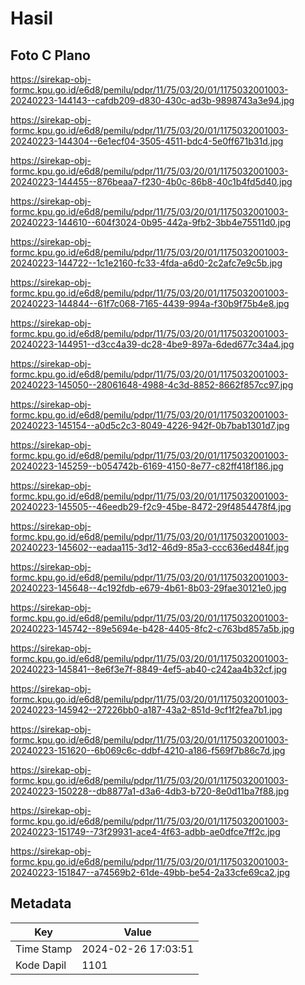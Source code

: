 # Hasil

## Foto C Plano

https://sirekap-obj-formc.kpu.go.id/e6d8/pemilu/pdpr/11/75/03/20/01/1175032001003-20240223-144143--cafdb209-d830-430c-ad3b-9898743a3e94.jpg

https://sirekap-obj-formc.kpu.go.id/e6d8/pemilu/pdpr/11/75/03/20/01/1175032001003-20240223-144304--6e1ecf04-3505-4511-bdc4-5e0ff671b31d.jpg

https://sirekap-obj-formc.kpu.go.id/e6d8/pemilu/pdpr/11/75/03/20/01/1175032001003-20240223-144455--876beaa7-f230-4b0c-86b8-40c1b4fd5d40.jpg

https://sirekap-obj-formc.kpu.go.id/e6d8/pemilu/pdpr/11/75/03/20/01/1175032001003-20240223-144610--604f3024-0b95-442a-9fb2-3bb4e75511d0.jpg

https://sirekap-obj-formc.kpu.go.id/e6d8/pemilu/pdpr/11/75/03/20/01/1175032001003-20240223-144722--1c1e2160-fc33-4fda-a6d0-2c2afc7e9c5b.jpg

https://sirekap-obj-formc.kpu.go.id/e6d8/pemilu/pdpr/11/75/03/20/01/1175032001003-20240223-144844--61f7c068-7165-4439-994a-f30b9f75b4e8.jpg

https://sirekap-obj-formc.kpu.go.id/e6d8/pemilu/pdpr/11/75/03/20/01/1175032001003-20240223-144951--d3cc4a39-dc28-4be9-897a-6ded677c34a4.jpg

https://sirekap-obj-formc.kpu.go.id/e6d8/pemilu/pdpr/11/75/03/20/01/1175032001003-20240223-145050--28061648-4988-4c3d-8852-8662f857cc97.jpg

https://sirekap-obj-formc.kpu.go.id/e6d8/pemilu/pdpr/11/75/03/20/01/1175032001003-20240223-145154--a0d5c2c3-8049-4226-942f-0b7bab1301d7.jpg

https://sirekap-obj-formc.kpu.go.id/e6d8/pemilu/pdpr/11/75/03/20/01/1175032001003-20240223-145259--b054742b-6169-4150-8e77-c82ff418f186.jpg

https://sirekap-obj-formc.kpu.go.id/e6d8/pemilu/pdpr/11/75/03/20/01/1175032001003-20240223-145505--46eedb29-f2c9-45be-8472-29f4854478f4.jpg

https://sirekap-obj-formc.kpu.go.id/e6d8/pemilu/pdpr/11/75/03/20/01/1175032001003-20240223-145602--eadaa115-3d12-46d9-85a3-ccc636ed484f.jpg

https://sirekap-obj-formc.kpu.go.id/e6d8/pemilu/pdpr/11/75/03/20/01/1175032001003-20240223-145648--4c192fdb-e679-4b61-8b03-29fae30121e0.jpg

https://sirekap-obj-formc.kpu.go.id/e6d8/pemilu/pdpr/11/75/03/20/01/1175032001003-20240223-145742--89e5694e-b428-4405-8fc2-c763bd857a5b.jpg

https://sirekap-obj-formc.kpu.go.id/e6d8/pemilu/pdpr/11/75/03/20/01/1175032001003-20240223-145841--8e6f3e7f-8849-4ef5-ab40-c242aa4b32cf.jpg

https://sirekap-obj-formc.kpu.go.id/e6d8/pemilu/pdpr/11/75/03/20/01/1175032001003-20240223-145942--27226bb0-a187-43a2-851d-9cf1f2fea7b1.jpg

https://sirekap-obj-formc.kpu.go.id/e6d8/pemilu/pdpr/11/75/03/20/01/1175032001003-20240223-151620--6b069c6c-ddbf-4210-a186-f569f7b86c7d.jpg

https://sirekap-obj-formc.kpu.go.id/e6d8/pemilu/pdpr/11/75/03/20/01/1175032001003-20240223-150228--db8877a1-d3a6-4db3-b720-8e0d11ba7f88.jpg

https://sirekap-obj-formc.kpu.go.id/e6d8/pemilu/pdpr/11/75/03/20/01/1175032001003-20240223-151749--73f29931-ace4-4f63-adbb-ae0dfce7ff2c.jpg

https://sirekap-obj-formc.kpu.go.id/e6d8/pemilu/pdpr/11/75/03/20/01/1175032001003-20240223-151847--a74569b2-61de-49bb-be54-2a33cfe69ca2.jpg


## Metadata

| Key        | Value               |
| ---------- | ------------------- |
| Time Stamp | 2024-02-26 17:03:51 |
| Kode Dapil | 1101                |



